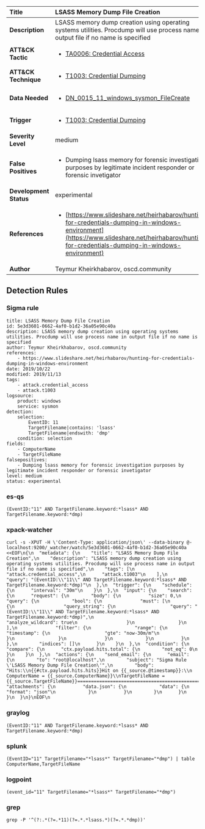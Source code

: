 | Title                    | LSASS Memory Dump File Creation       |
|:-------------------------|:------------------|
| **Description**          | LSASS memory dump creation using operating systems utilities. Procdump will use process name in output file if no name is specified |
| **ATT&amp;CK Tactic**    |  <ul><li>[TA0006: Credential Access](https://attack.mitre.org/tactics/TA0006)</li></ul>  |
| **ATT&amp;CK Technique** | <ul><li>[T1003: Credential Dumping](https://attack.mitre.org/techniques/T1003)</li></ul>  |
| **Data Needed**          | <ul><li>[DN_0015_11_windows_sysmon_FileCreate](../Data_Needed/DN_0015_11_windows_sysmon_FileCreate.md)</li></ul>  |
| **Trigger**              | <ul><li>[T1003: Credential Dumping](../Triggers/T1003.md)</li></ul>  |
| **Severity Level**       | medium |
| **False Positives**      | <ul><li>Dumping lsass memory for forensic investigation purposes by legitimate incident responder or forensic invetigator</li></ul>  |
| **Development Status**   | experimental |
| **References**           | <ul><li>[https://www.slideshare.net/heirhabarov/hunting-for-credentials-dumping-in-windows-environment](https://www.slideshare.net/heirhabarov/hunting-for-credentials-dumping-in-windows-environment)</li></ul>  |
| **Author**               | Teymur Kheirkhabarov, oscd.community |


## Detection Rules

### Sigma rule

```
title: LSASS Memory Dump File Creation
id: 5e3d3601-0662-4af0-b1d2-36a05e90c40a
description: LSASS memory dump creation using operating systems utilities. Procdump will use process name in output file if no name is specified
author: Teymur Kheirkhabarov, oscd.community
references:
    - https://www.slideshare.net/heirhabarov/hunting-for-credentials-dumping-in-windows-environment
date: 2019/10/22
modified: 2019/11/13
tags:
    - attack.credential_access
    - attack.t1003
logsource:
    product: windows
    service: sysmon
detection:
    selection:
        EventID: 11
        TargetFilename|contains: 'lsass'
        TargetFilename|endswith: 'dmp'
    condition: selection
fields:
    - ComputerName
    - TargetFileName
falsepositives:
    - Dumping lsass memory for forensic investigation purposes by legitimate incident responder or forensic invetigator
level: medium
status: experimental

```





### es-qs
    
```
(EventID:"11" AND TargetFilename.keyword:*lsass* AND TargetFilename.keyword:*dmp)
```


### xpack-watcher
    
```
curl -s -XPUT -H \'Content-Type: application/json\' --data-binary @- localhost:9200/_watcher/watch/5e3d3601-0662-4af0-b1d2-36a05e90c40a <<EOF\n{\n  "metadata": {\n    "title": "LSASS Memory Dump File Creation",\n    "description": "LSASS memory dump creation using operating systems utilities. Procdump will use process name in output file if no name is specified",\n    "tags": [\n      "attack.credential_access",\n      "attack.t1003"\n    ],\n    "query": "(EventID:\\"11\\" AND TargetFilename.keyword:*lsass* AND TargetFilename.keyword:*dmp)"\n  },\n  "trigger": {\n    "schedule": {\n      "interval": "30m"\n    }\n  },\n  "input": {\n    "search": {\n      "request": {\n        "body": {\n          "size": 0,\n          "query": {\n            "bool": {\n              "must": [\n                {\n                  "query_string": {\n                    "query": "(EventID:\\"11\\" AND TargetFilename.keyword:*lsass* AND TargetFilename.keyword:*dmp)",\n                    "analyze_wildcard": true\n                  }\n                }\n              ],\n              "filter": {\n                "range": {\n                  "timestamp": {\n                    "gte": "now-30m/m"\n                  }\n                }\n              }\n            }\n          }\n        },\n        "indices": []\n      }\n    }\n  },\n  "condition": {\n    "compare": {\n      "ctx.payload.hits.total": {\n        "not_eq": 0\n      }\n    }\n  },\n  "actions": {\n    "send_email": {\n      "email": {\n        "to": "root@localhost",\n        "subject": "Sigma Rule \'LSASS Memory Dump File Creation\'",\n        "body": "Hits:\\n{{#ctx.payload.hits.hits}}Hit on {{_source.@timestamp}}:\\n  ComputerName = {{_source.ComputerName}}\\nTargetFileName = {{_source.TargetFileName}}================================================================================\\n{{/ctx.payload.hits.hits}}",\n        "attachments": {\n          "data.json": {\n            "data": {\n              "format": "json"\n            }\n          }\n        }\n      }\n    }\n  }\n}\nEOF\n
```


### graylog
    
```
(EventID:"11" AND TargetFilename.keyword:*lsass* AND TargetFilename.keyword:*dmp)
```


### splunk
    
```
(EventID="11" TargetFilename="*lsass*" TargetFilename="*dmp") | table ComputerName,TargetFileName
```


### logpoint
    
```
(event_id="11" TargetFilename="*lsass*" TargetFilename="*dmp")
```


### grep
    
```
grep -P '^(?:.*(?=.*11)(?=.*.*lsass.*)(?=.*.*dmp))'
```



